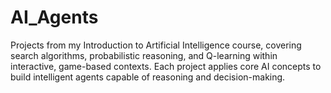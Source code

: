 # AI_Agents
Projects from my Introduction to Artificial Intelligence course, covering search algorithms, probabilistic reasoning, and Q-learning within interactive, game-based contexts. Each project applies core AI concepts to build intelligent agents capable of reasoning and decision-making.
